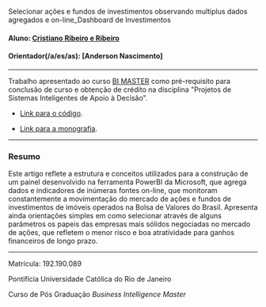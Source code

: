 Selecionar ações e fundos de investimentos observando multiplus dados agregados e on-line_Dashboard de Investimentos


#### Aluno: [Cristiano Ribeiro e Ribeiro](https://github.com/ribeirocristiano/puc_rio_bimaster)
#### Orientador(/a/es/as): [Anderson Nascimento]

---

Trabalho apresentado ao curso [BI MASTER](https://ica.puc-rio.ai/bi-master) como pré-requisito para conclusão de curso e obtenção de crédito na disciplina "Projetos de Sistemas Inteligentes de Apoio à Decisão".

- [Link para o código](https://github.com/link_do_repositorio). <!-- caso não aplicável, remover esta linha -->

- [Link para a monografia](https://link_da_monografia.com). <!-- caso não aplicável, remover esta linha -->

---

### Resumo

Este artigo reflete a estrutura e conceitos utilizados para a construção de um painel desenvolvido na ferramenta PowerBI da Microsoft, que agrega dados e indicadores de inúmeras fontes on-line, que monitoram constantemente a movimentação do mercado de ações e fundos de investimentos de imóveis operados na Bolsa de Valores do Brasil. Apresenta ainda orientações simples em como selecionar através de alguns parâmetros os papeis das empresas mais sólidos negociadas no mercado de ações, que refletem o menor risco e boa atratividade para ganhos financeiros de longo prazo.

---

Matrícula: 192.190.089

Pontifícia Universidade Católica do Rio de Janeiro

Curso de Pós Graduação *Business Intelligence Master*
